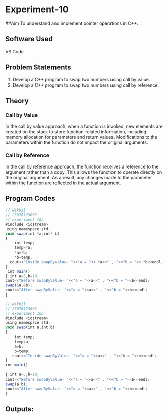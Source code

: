 # Experiment-10

##Aim
To understand and implement pointer operations in C++.

## Software Used
VS Code

## Problem Statements
1. Develop a C++ program to swap two numbers using call by value.
2. Develop a C++ program to swap two numbers using call by reference.

## Theory

### Call by Value
In the call by value approach, when a function is invoked, new elements are created on the stack to store function-related information, including memory allocation for parameters and return values. Modifications to the parameters within the function do not impact the original arguments.

### Call by Reference
In the call by reference approach, the function receives a reference to the argument rather than a copy. This allows the function to operate directly on the original argument. As a result, any changes made to the parameter within the function are reflected in the actual argument.

## Program Codes

```javascript
// Nikhil
// 23070123093
// experiment 10a
#include <iostream>
using namespace std;
void swap(int *a,int* b)
{
    int temp;
    temp=*a;
    *a=*b;
    *b=temp;
  cout<<"Inside swapByValue- "<<"a = "<< *a<<" , "<<"b = "<< *b<<endl;
}
 int main()
{ int a=5,b=10;
cout<<"Before swapByValue- "<<"a = "<<a<<" , "<<"b = "<<b<<endl;
swap(&a,&b); 
cout<<"After swapByValue- "<<"a = "<<a<<" , "<<"b = "<<b<<endl;
}
```
```javascript
// Nikhil
// 23070123093
// experiment 10b
#include <iostream>
using namespace std;
void swap(int a,int b) 
{
    int temp;
    temp=a;
    a=b;
    b=temp;
   cout<<"Inside swapByValue- "<<"a = "<<a<<" , "<<"b = "<<b<<endl;
}
int main()
 
{ int a=5,b=10;
cout<<"Before swapByValue- "<<"a = "<<a<<" , "<<"b = "<<b<<endl;
swap(a,b);
cout<<"After swapByValue- "<<"a = "<<a<<" , "<<"b = "<<b<<endl;
}
```
## Outputs:
